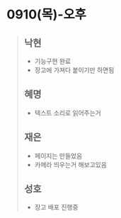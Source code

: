 # 0910(목)-오후

>
>
>## 낙현
>
>- 기능구현 완료
>- 장고에 가져다 붙이기만 하면됨
>
>## 혜명
>
>- 텍스트 소리로 읽어주는거
>
>## 재은
>
>- 페이지는 만들었음
>- 카메라 띄우는거 해보고있음
>
>## 성호
>
>- 장고 배포 진행중

